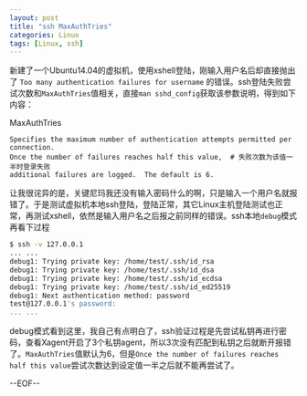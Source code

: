 ```yaml
---
layout: post
title: "ssh MaxAuthTries"
categories: Linux
tags: [Linux, ssh]
---
```


新建了一个Ubuntu14.04的虚拟机，使用xshell登陆，刚输入用户名后却直接抛出了 `Too many authentication failures for username` 的错误。ssh登陆失败尝试次数和`MaxAuthTries`值相关，直接`man sshd_config`获取该参数说明，得到如下内容：

MaxAuthTries

    Specifies the maximum number of authentication attempts permitted per connection.  
    Once the number of failures reaches half this value,  # 失败次数为该值一半时登录失败  
    additional failures are logged.  The default is 6.

让我很诧异的是，关键尼玛我还没有输入密码什么的啊，只是输入一个用户名就报错了。于是测试虚拟机本地ssh登陆，登陆正常，其它Linux主机登陆测试也正常，再测试xshell，依然是输入用户名之后报之前同样的错误。ssh本地`debug`模式再看下过程

``` bash
$ ssh -v 127.0.0.1
... ...
debug1: Trying private key: /home/test/.ssh/id_rsa
debug1: Trying private key: /home/test/.ssh/id_dsa
debug1: Trying private key: /home/test/.ssh/id_ecdsa
debug1: Trying private key: /home/test/.ssh/id_ed25519
debug1: Next authentication method: password
test@127.0.0.1's password:
... ...
```

debug模式看到这里，我自己有点明白了，ssh验证过程是先尝试私钥再进行密码，查看Xagent开启了3个私钥agent，所以3次没有匹配到私钥之后就断开报错了。`MaxAuthTries`值默认为6，但是`Once the number of failures reaches half this value`尝试次数达到设定值一半之后就不能再尝试了。

--EOF--

